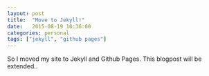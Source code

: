 ```yaml
---
layout: post
title:  "Move to Jekyll!"
date:   2015-08-19 10:36:00
categories: personal
tags: ["jekyll", "github pages"]
---
```

So I moved my site to Jekyll and Github Pages. This blogpost will be extended..